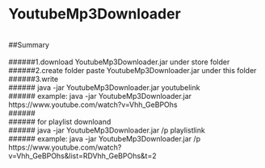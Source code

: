 # YoutubeMp3Downloader
<br />
##Summary <br />
<br />
######1.download YoutubeMp3Downloader.jar under store folder <br />
######2.create folder paste YoutubeMp3Downloader.jar under this folder <br />
######3.write  <br />
######    java -jar YoutubeMp3Downloader.jar youtubelink <br />
######    example: java -jar YoutubeMp3Downloader.jar https://www.youtube.com/watch?v=Vhh_GeBPOhs <br />
######   <br />
######    for playlist downloand <br />
######    java -jar YoutubeMp3Downloader.jar /p playlistlink <br />
######    example: java -jar YoutubeMp3Downloader.jar /p https://www.youtube.com/watch?v=Vhh_GeBPOhs&list=RDVhh_GeBPOhs&t=2 <br />
